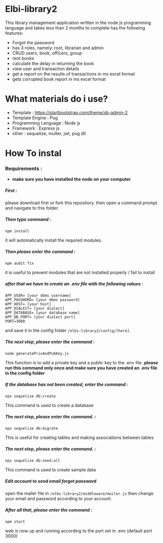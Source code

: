 # Elbi-library2
This library management application written in the node js programming language and takes less than 2 months to complete has the following features:
* Forgot the password
* has 3 roles, namely: root, librarian and admin
* CRUD users, book, officers, group
* rent books
* calculate the delay in returning the book
* view user and transaction details
* get a report on the results of transactions in ms excel format
* gets corrupted book report in ms excel format


# What materials do i use?
* Template :  https://startbootstrap.com/theme/sb-admin-2
* Template Engine : Pug
* Programming Language : Node js
* Framework : Express js
* other : sequelize, multer, jwt, pug dll


# How To instal
### Requirements :

* **make sure you have installed the node on your computer**

##### First : 
please download first or fork this repository. then open a command prompt and navigate to this folder.

##### Then type command : 

```
npm install
```

it will automatically install the required modules.
##### Then please enter the command : 
```
npm audit fix
```

it is useful to prevent modules that are not installed properly / fail to install
##### after that we have to create an .env file with the following values : 
```
APP_USER= [your dbms username]
APP_PASSWORD= [your dbms password]
APP_HOST= [your host]
APP_DIALECT= [your dialect]
APP_DATABASE= [your database name]
APP_DB_PORT= [your dialect port]
PORT=3000
```

and save it in the config folder `/elbi-library2/config/[here]`.


##### The next step, please enter the command : 
```
node generatePrivAndPubKey.js 
```

This function is to add a private key and a public key to the .env file.
**please run this command only once and make sure you have created an .env file in the config folder**

##### If the database has not been created, enter the command : 
```
npx sequelize db:create
```

This command is used to create a database

##### The next step, please enter the command. : 
```
npx sequelize db:migrate
```
This is useful for creating tables and making associations between tables

##### The next step, please enter the command. : 
```
npx sequelize db:seed:all
```

This command is used to create sample data

##### Edit account to send email forgot password

open the mailer file in `/elbi-library2/middleware/mailer.js`
then change your email and password according to your account.

##### After all that, please enter the command : 
```
npm start
```

web is now up and running according to the port set in .env (default port 3000)